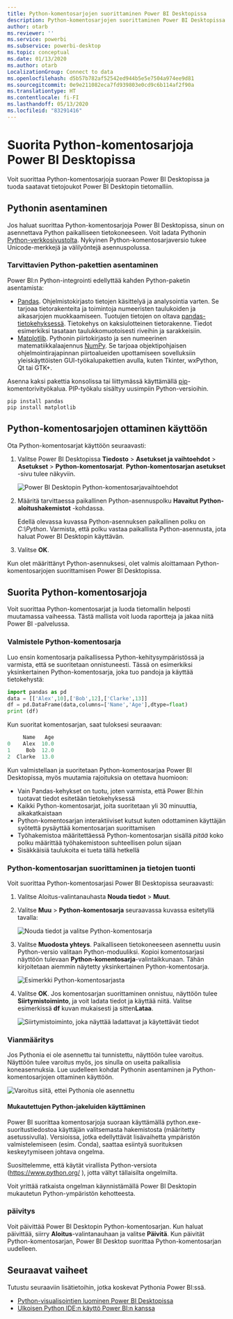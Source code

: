 ```yaml
---
title: Python-komentosarjojen suorittaminen Power BI Desktopissa
description: Python-komentosarjojen suorittaminen Power BI Desktopissa
author: otarb
ms.reviewer: ''
ms.service: powerbi
ms.subservice: powerbi-desktop
ms.topic: conceptual
ms.date: 01/13/2020
ms.author: otarb
LocalizationGroup: Connect to data
ms.openlocfilehash: d5b57b782af52542ed944b5e5e7504a974ee9d81
ms.sourcegitcommit: 0e9e211082eca7fd939803e0cd9c6b114af2f90a
ms.translationtype: HT
ms.contentlocale: fi-FI
ms.lasthandoff: 05/13/2020
ms.locfileid: "83291416"
---
```

# <a name="run-python-scripts-in-power-bi-desktop"></a>Suorita Python-komentosarjoja Power BI Desktopissa

Voit suorittaa Python-komentosarjoja suoraan Power BI Desktopissa ja tuoda saatavat tietojoukot Power BI Desktopin tietomalliin.

## <a name="install-python"></a>Pythonin asentaminen

Jos haluat suorittaa Python-komentosarjoja Power BI Desktopissa, sinun on asennettava Python paikalliseen tietokoneeseen. Voit ladata Pythonin [Python-verkkosivustolta](https://www.python.org/). Nykyinen Python-komentosarjaversio tukee Unicode-merkkejä ja välilyöntejä asennuspolussa.

### <a name="install-required-python-packages"></a>Tarvittavien Python-pakettien asentaminen

Power BI:n Python-integrointi edellyttää kahden Python-paketin asentamista:

* [Pandas](https://pandas.pydata.org/). Ohjelmistokirjasto tietojen käsittelyä ja analysointia varten. Se tarjoaa tietorakenteita ja toimintoja numeeristen taulukoiden ja aikasarjojen muokkaamiseen. Tuotujen tietojen on oltava [pandas-tietokehyksessä](https://www.tutorialspoint.com/python_pandas/python_pandas_dataframe.htm). Tietokehys on kaksiulotteinen tietorakenne. Tiedot esimerkiksi tasataan taulukkomuotoisesti riveihin ja sarakkeisiin.
* [Matplotlib](https://matplotlib.org/). Pythonin piirtokirjasto ja sen numeerinen matematiikkalaajennus [NumPy](https://www.numpy.org/). Se tarjoaa objektipohjaisen ohjelmointirajapinnan piirtoalueiden upottamiseen sovelluksiin yleiskäyttöisten GUI-työkalupakettien avulla, kuten Tkinter, wxPython, Qt tai GTK+.

Asenna kaksi pakettia konsolissa tai liittymässä käyttämällä [pip](https://pip.pypa.io/en/stable/)-komentorivityökalua. PIP-työkalu sisältyy uusimpiin Python-versioihin.

```CMD
pip install pandas
pip install matplotlib
```

## <a name="enable-python-scripting"></a>Python-komentosarjojen ottaminen käyttöön

Ota Python-komentosarjat käyttöön seuraavasti:

1. Valitse Power BI Desktopissa **Tiedosto** > **Asetukset ja vaihtoehdot** > **Asetukset** > **Python-komentosarjat**. **Python-komentosarjan asetukset** -sivu tulee näkyviin.

   ![Power BI Desktopin Python-komentosarjavaihtoehdot](media/desktop-python-scripts/python-scripts-7.png)

1. Määritä tarvittaessa paikallinen Python-asennuspolku **Havaitut Python-aloitushakemistot** -kohdassa.

   Edellä olevassa kuvassa Python-asennuksen paikallinen polku on *C:\Python*. Varmista, että polku vastaa paikallista Python-asennusta, jota haluat Power BI Desktopin käyttävän.

1. Valitse **OK**.

Kun olet määrittänyt Python-asennuksesi, olet valmis aloittamaan Python-komentosarjojen suorittamisen Power BI Desktopissa.

## <a name="run-python-scripts"></a>Suorita Python-komentosarjoja

Voit suorittaa Python-komentosarjat ja luoda tietomallin helposti muutamassa vaiheessa. Tästä mallista voit luoda raportteja ja jakaa niitä Power BI -palvelussa.

### <a name="prepare-a-python-script"></a>Valmistele Python-komentosarja

Luo ensin komentosarja paikallisessa Python-kehitysympäristössä ja varmista, että se suoritetaan onnistuneesti. Tässä on esimerkiksi yksinkertainen Python-komentosarja, joka tuo pandoja ja käyttää tietokehystä:

```python
import pandas as pd
data = [['Alex',10],['Bob',12],['Clarke',13]]
df = pd.DataFrame(data,columns=['Name','Age'],dtype=float)
print (df)
```

Kun suoritat komentosarjan, saat tuloksesi seuraavan:

```python
     Name   Age
0    Alex  10.0
1     Bob  12.0
2  Clarke  13.0
```

Kun valmistellaan ja suoritetaan Python-komentosarjaa Power BI Desktopissa, myös muutamia rajoituksia on otettava huomioon:

* Vain Pandas-kehykset on tuotu, joten varmista, että Power BI:hin tuotavat tiedot esitetään tietokehyksessä
* Kaikki Python-komentosarjat, joita suoritetaan yli 30 minuuttia, aikakatkaistaan
* Python-komentosarjan interaktiiviset kutsut kuten odottaminen käyttäjän syötettä pysäyttää komentosarjan suorittamisen
* Työhakemistoa määritettäessä Python-komentosarjan sisällä *pitää* koko polku määrittää työhakemistoon suhteellisen polun sijaan
* Sisäkkäisiä taulukoita ei tueta tällä hetkellä

### <a name="run-your-python-script-and-import-data"></a>Python-komentosarjan suorittaminen ja tietojen tuonti

Voit suorittaa Python-komentosarjasi Power BI Desktopissa seuraavasti:

1. Valitse Aloitus-valintanauhasta **Nouda tiedot** > **Muut**.

1. Valitse **Muu** > **Python-komentosarja** seuraavassa kuvassa esitetyllä tavalla:

   ![Nouda tiedot ja valitse Python-komentosarja](media/desktop-python-scripts/python-scripts-1.png)

1. Valitse **Muodosta yhteys**. Paikalliseen tietokoneeseen asennettu uusin Python-versio valitaan Python-moduuliksi. Kopioi komentosarjasi näyttöön tulevaan **Python-komentosarja**-valintaikkunaan. Tähän kirjoitetaan aiemmin näytetty yksinkertainen Python-komentosarja.

   ![Esimerkki Python-komentosarjasta](media/desktop-python-scripts/python-scripts-6.png)

1. Valitse **OK**. Jos komentosarjan suorittaminen onnistuu, näyttöön tulee **Siirtymistoiminto**, ja voit ladata tiedot ja käyttää niitä. Valitse esimerkissä **df** kuvan mukaisesti ja sitten**Lataa**.

   ![Siirtymistoiminto, joka näyttää ladattavat ja käytettävät tiedot](media/desktop-python-scripts/python-scripts-5.png) 

### <a name="troubleshooting"></a>Vianmääritys

Jos Pythonia ei ole asennettu tai tunnistettu, näyttöön tulee varoitus. Näyttöön tulee varoitus myös, jos sinulla on useita paikallisia koneasennuksia. Lue uudelleen kohdat Pythonin asentaminen ja Python-komentosarjojen ottaminen käyttöön.

![Varoitus siitä, ettei Pythonia ole asennettu](media/desktop-python-scripts/python-scripts-3.png)

#### <a name="using-custom-python-distributions"></a>Mukautettujen Python-jakeluiden käyttäminen

Power BI suorittaa komentosarjoja suoraan käyttämällä python.exe-suoritustiedostoa käyttäjän valitsemasta hakemistosta (määritetty asetussivulla). Versioissa, jotka edellyttävät lisävaihetta ympäristön valmistelemiseen (esim. Conda), saattaa esiintyä suorituksen keskeytymiseen johtava ongelma.

Suosittelemme, että käytät virallista Python-versiota (https://www.python.org/ ), jotta vältyt tällaisilta ongelmilta.

Voit yrittää ratkaista ongelman käynnistämällä Power BI Desktopin mukautetun Python-ympäristön kehotteesta.

### <a name="refresh"></a>päivitys

Voit päivittää Power BI Desktopin Python-komentosarjan. Kun haluat päivittää, siirry **Aloitus**-valintanauhaan ja valitse **Päivitä**. Kun päivität Python-komentosarjan, Power BI Desktop suorittaa Python-komentosarjan uudelleen.

## <a name="next-steps"></a>Seuraavat vaiheet

Tutustu seuraaviin lisätietoihin, jotka koskevat Pythonia Power BI:ssä.

* [Python-visualisointien luominen Power BI Desktopissa](desktop-python-visuals.md)
* [Ulkoisen Python IDE:n käyttö Power BI:n kanssa](desktop-python-ide.md)
